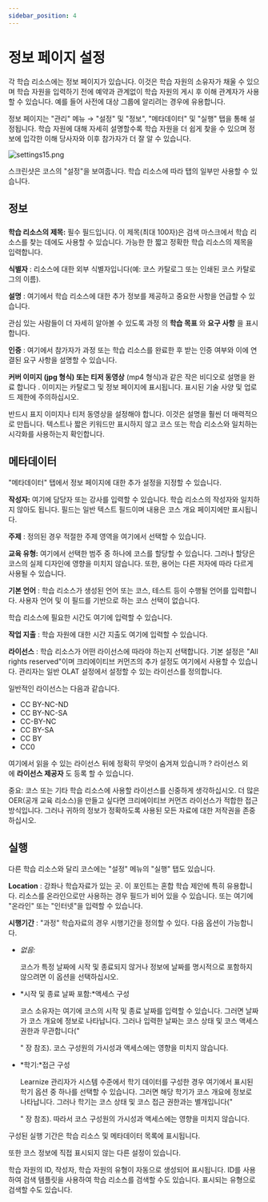 ```yaml
---
sidebar_position: 4
---
```


# 정보 페이지 설정

각 학습 리소스에는 정보 페이지가 있습니다. 이것은 학습 자원의 소유자가 채울 수 있으며 학습 자원을 입력하기 전에 예약과 관계없이 학습 자원의 게시 후 이해 관계자가 사용할 수 있습니다. 예를 들어 사전에 대상 그룹에 알리려는 경우에 유용합니다.

정보 페이지는 "관리" 메뉴 → "설정" 및 "정보", "메타데이터" 및 "실행" 탭을 통해 설정됩니다. 학습 자원에 대해 자세히 설명할수록 학습 자원을 더 쉽게 찾을 수 있으며 정보에 입각한 이해 당사자와 이후 참가자가 더 잘 알 수 있습니다.

![settings15.png](/img/authoring/settings15.png)

스크린샷은 코스의 "설정"을 보여줍니다. 학습 리소스에 따라 탭의 일부만 사용할 수 있습니다.

## 정보

### 

**학습 리소스의 제목:** 필수 필드입니다. 이 제목(최대 100자)은 검색 마스크에서 학습 리소스를 찾는 데에도 사용할 수 있습니다. 가능한 한 짧고 정확한 학습 리소스의 제목을 입력합니다.

**식별자** : 리소스에 대한 외부 식별자입니다(예: 코스 카탈로그 또는 인쇄된 코스 카탈로그의 이름).

**설명** : 여기에서 학습 리소스에 대한 추가 정보를 제공하고 중요한 사항을 언급할 수 있습니다.

관심 있는 사람들이 더 자세히 알아볼 수 있도록 과정 의 **학습 목표** 와 **요구 사항** 을 표시 합니다.

**인증** : 여기에서 참가자가 과정 또는 학습 리소스를 완료한 후 받는 인증 여부와 이에 연결된 요구 사항을 설명할 수 있습니다.

**커버 이미지 (jpg 형식) 또는 티저 동영상** (mp4 형식)과 같은 작은 비디오로 설명을 완료 합니다 . 이미지는 카탈로그 및 정보 페이지에 표시됩니다. 표시된 기술 사양 및 업로드 제한에 주의하십시오.

반드시 표지 이미지나 티저 동영상을 설정해야 합니다. 이것은 설명을 훨씬 더 매력적으로 만듭니다. 텍스트나 짧은 키워드만 표시하지 않고 코스 또는 학습 리소스와 일치하는 시각화를 사용하는지 확인합니다.

## 메타데이터

"메타데이터" 탭에서 정보 페이지에 대한 추가 설정을 지정할 수 있습니다.

**작성자:** 여기에 담당자 또는 강사를 입력할 수 있습니다. 학습 리소스의 작성자와 일치하지 않아도 됩니다. 필드는 일반 텍스트 필드이며 내용은 코스 개요 페이지에만 표시됩니다.

**주제** : 정의된 경우 적절한 주제 영역을 여기에서 선택할 수 있습니다.

**교육 유형:** 여기에서 선택한 범주 중 하나에 코스를 할당할 수 있습니다. 그러나 할당은 코스의 실제 디자인에 영향을 미치지 않습니다. 또한, 용어는 다른 저자에 따라 다르게 사용될 수 있습니다.

**기본 언어** : 학습 리소스가 생성된 언어 또는 코스, 테스트 등이 수행될 언어를 입력합니다. 사용자 언어 및 이 필드를 기반으로 하는 코스 선택이 없습니다.

학습 리소스에 필요한 시간도 여기에 입력할 수 있습니다.

**작업 지출** : 학습 자원에 대한 시간 지출도 여기에 입력할 수 있습니다.

**라이선스** : 학습 리소스가 어떤 라이선스에 따라야 하는지 선택합니다. 기본 설정은 "All rights reserved"이며 크리에이티브 커먼즈의 추가 설정도 여기에서 사용할 수 있습니다. 관리자는 일반 OLAT 설정에서 설정할 수 있는 라이선스를 정의합니다.

일반적인 라이선스는 다음과 같습니다.

- CC BY-NC-ND
- CC BY-NC-SA
- CC-BY-NC
- CC BY-SA
- CC BY
- CC0

여기에서 읽을 수 있는 라이선스 뒤에 정확히 무엇이 숨겨져 있습니까 ? 라이선스 외에 **라이선스 제공자** 도 등록 할 수 있습니다.

중요: 코스 또는 기타 학습 리소스에 사용할 라이선스를 신중하게 생각하십시오. 더 많은 OER(공개 교육 리소스)을 만들고 싶다면 크리에이티브 커먼즈 라이선스가 적합한 접근 방식입니다. 그러나 귀하의 정보가 정확하도록 사용된 모든 자료에 대한 저작권을 존중하십시오.

## 실행

다른 학습 리소스와 달리 코스에는 "설정" 메뉴의 "실행" 탭도 있습니다.

**Location** : 강좌나 학습자료가 있는 곳. 이 포인트는 혼합 학습 제안에 특히 유용합니다. 리소스를 온라인으로만 사용하는 경우 필드가 비어 있을 수 있습니다. 또는 여기에 "온라인" 또는 "인터넷"을 입력할 수 있습니다.

**시행기간** : "과정" 학습자료의 경우 시행기간을 정의할 수 있다. 다음 옵션이 가능합니다.

- *없음:*
    
    코스가 특정 날짜에 시작 및 종료되지 않거나 정보에 날짜를 명시적으로 포함하지 않으려면 이 옵션을 선택하십시오.
    
- *시작 및 종료 날짜 포함:*액세스 구성
    
    코스 소유자는 여기에 코스의 시작 및 종료 날짜를 입력할 수 있습니다. 그러면 날짜가 코스 개요에 정보로 나타납니다. 그러나 입력한 날짜는 코스 상태 및 코스 액세스 권한과 무관합니다("
    
    " 장 참조). 코스 구성원의 가시성과 액세스에는 영향을 미치지 않습니다.
    
- *학기:*접근 구성
    
    Learnize 관리자가 시스템 수준에서 학기 데이터를 구성한 경우 여기에서 표시된 학기 옵션 중 하나를 선택할 수 있습니다. 그러면 해당 학기가 코스 개요에 정보로 나타납니다. 그러나 학기는 코스 상태 및 코스 접근 권한과는 별개입니다("
    
    " 장 참조). 따라서 코스 구성원의 가시성과 액세스에는 영향을 미치지 않습니다.
    

구성된 실행 기간은 학습 리소스 및 메타데이터 목록에 표시됩니다.

또한 코스 정보에 직접 표시되지 않는 다른 설정이 있습니다.

학습 자원의 ID, 작성자, 학습 자원의 유형이 자동으로 생성되어 표시됩니다. ID를 사용하여 검색 템플릿을 사용하여 학습 리소스를 검색할 수도 있습니다. 표시되는 유형으로 검색할 수도 있습니다.